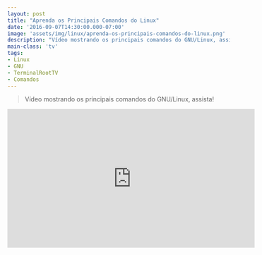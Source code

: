 ```yaml
---
layout: post
title: "Aprenda os Principais Comandos do Linux"
date: '2016-09-07T14:30:00.000-07:00'
image: 'assets/img/linux/aprenda-os-principais-comandos-do-linux.png'
description: "Vídeo mostrando os principais comandos do GNU/Linux, assista!"
main-class: 'tv'
tags:
- Linux
- GNU
- TerminalRootTV
- Comandos
---
```


> Vídeo mostrando os principais comandos do GNU/Linux, assista!

<iframe width="560" height="315" src="https://www.youtube.com/embed/6zxP8asF2mQ" frameborder="0" allowfullscreen></iframe>
